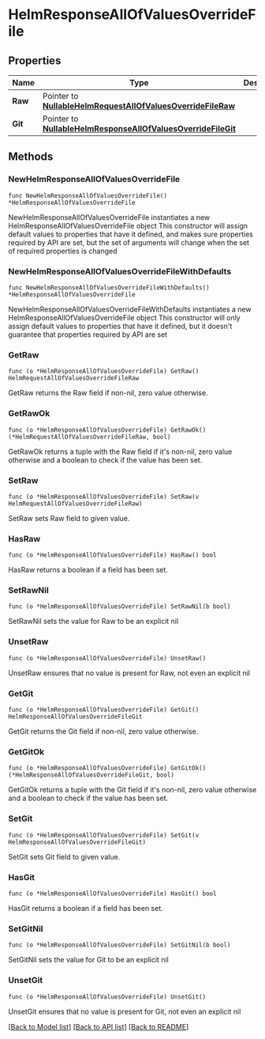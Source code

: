 # HelmResponseAllOfValuesOverrideFile

## Properties

Name | Type | Description | Notes
------------ | ------------- | ------------- | -------------
**Raw** | Pointer to [**NullableHelmRequestAllOfValuesOverrideFileRaw**](HelmRequestAllOfValuesOverrideFileRaw.md) |  | [optional] 
**Git** | Pointer to [**NullableHelmResponseAllOfValuesOverrideFileGit**](HelmResponseAllOfValuesOverrideFileGit.md) |  | [optional] 

## Methods

### NewHelmResponseAllOfValuesOverrideFile

`func NewHelmResponseAllOfValuesOverrideFile() *HelmResponseAllOfValuesOverrideFile`

NewHelmResponseAllOfValuesOverrideFile instantiates a new HelmResponseAllOfValuesOverrideFile object
This constructor will assign default values to properties that have it defined,
and makes sure properties required by API are set, but the set of arguments
will change when the set of required properties is changed

### NewHelmResponseAllOfValuesOverrideFileWithDefaults

`func NewHelmResponseAllOfValuesOverrideFileWithDefaults() *HelmResponseAllOfValuesOverrideFile`

NewHelmResponseAllOfValuesOverrideFileWithDefaults instantiates a new HelmResponseAllOfValuesOverrideFile object
This constructor will only assign default values to properties that have it defined,
but it doesn't guarantee that properties required by API are set

### GetRaw

`func (o *HelmResponseAllOfValuesOverrideFile) GetRaw() HelmRequestAllOfValuesOverrideFileRaw`

GetRaw returns the Raw field if non-nil, zero value otherwise.

### GetRawOk

`func (o *HelmResponseAllOfValuesOverrideFile) GetRawOk() (*HelmRequestAllOfValuesOverrideFileRaw, bool)`

GetRawOk returns a tuple with the Raw field if it's non-nil, zero value otherwise
and a boolean to check if the value has been set.

### SetRaw

`func (o *HelmResponseAllOfValuesOverrideFile) SetRaw(v HelmRequestAllOfValuesOverrideFileRaw)`

SetRaw sets Raw field to given value.

### HasRaw

`func (o *HelmResponseAllOfValuesOverrideFile) HasRaw() bool`

HasRaw returns a boolean if a field has been set.

### SetRawNil

`func (o *HelmResponseAllOfValuesOverrideFile) SetRawNil(b bool)`

 SetRawNil sets the value for Raw to be an explicit nil

### UnsetRaw
`func (o *HelmResponseAllOfValuesOverrideFile) UnsetRaw()`

UnsetRaw ensures that no value is present for Raw, not even an explicit nil
### GetGit

`func (o *HelmResponseAllOfValuesOverrideFile) GetGit() HelmResponseAllOfValuesOverrideFileGit`

GetGit returns the Git field if non-nil, zero value otherwise.

### GetGitOk

`func (o *HelmResponseAllOfValuesOverrideFile) GetGitOk() (*HelmResponseAllOfValuesOverrideFileGit, bool)`

GetGitOk returns a tuple with the Git field if it's non-nil, zero value otherwise
and a boolean to check if the value has been set.

### SetGit

`func (o *HelmResponseAllOfValuesOverrideFile) SetGit(v HelmResponseAllOfValuesOverrideFileGit)`

SetGit sets Git field to given value.

### HasGit

`func (o *HelmResponseAllOfValuesOverrideFile) HasGit() bool`

HasGit returns a boolean if a field has been set.

### SetGitNil

`func (o *HelmResponseAllOfValuesOverrideFile) SetGitNil(b bool)`

 SetGitNil sets the value for Git to be an explicit nil

### UnsetGit
`func (o *HelmResponseAllOfValuesOverrideFile) UnsetGit()`

UnsetGit ensures that no value is present for Git, not even an explicit nil

[[Back to Model list]](../README.md#documentation-for-models) [[Back to API list]](../README.md#documentation-for-api-endpoints) [[Back to README]](../README.md)


